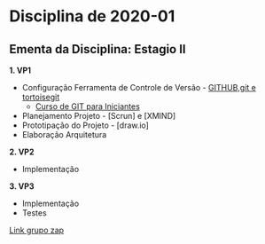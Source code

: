 # Disciplina de 2020-01

## Ementa da Disciplina: Estagio II

**1. VP1**
   - Configuração Ferramenta de Controle de Versão - [GITHUB,git e tortoisegit](https://github.com/mbacefor)
     - [Curso de GIT para Iniciantes](https://www.udemy.com/git-e-github-para-iniciantes/)
   - Planejamento Projeto - [Scrun] e [XMIND]
   - Prototipação do Projeto - [draw.io]
   - Elaboração Arquitetura

**2. VP2**

   - Implementação 

**3. VP3**
   - Implementação
   - Testes

[Link grupo zap](https://chat.whatsapp.com/IywlNFnTCUfC90TRgbWLNE)
